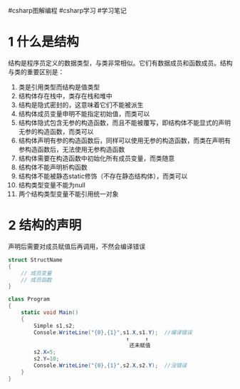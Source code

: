 #csharp图解编程 #csharp学习 #学习笔记 

# 1 什么是结构

结构是程序员定义的数据类型，与类非常相似。它们有数据成员和函数成员。结构与类的重要区别是：
1. 类是引用类型而结构是值类型
2. 结构体存在栈中，类存在栈和堆中
3. 结构是隐式密封的，这意味着它们不能被派生
4. 结构体成员变量申明不能指定初始值，而类可以
5. 结构体隐式包含无参的构造函数，而且不能被覆写，即结构体不能显式的声明无参的构造函数，而类可以
6. 结构体声明有参的构造函数后，同样可以使用无参的构造函数，而类在声明有参构造函数后，无法使用无参构造函数
7. 结构体需要在构造函数中初始化所有成员变量，而类随意
8. 结构体不能声明析构函数
9. 结构体不能被静态static修饰（不存在静态结构体），而类可以
10. 结构类型变量不能为null
11. 两个结构类型变量不能引用统一对象


# 2 结构的声明

声明后需要对成员赋值后再调用，不然会编译错误
```csharp
struct StructName
{
    // 成员变量
    // 成员函数
}
```

```csharp
class Program
{
    static void Main()
    {
        Simple s1,s2;
        Console.WriteLine("{0},{1}",s1.X,s1.Y);  //编译错误
                                     ↑     ↑
                                      还未赋值
        s2.X=5;
        s2.Y=10;
        Console.WriteLine("{0},{1}",s2.X,s2.Y);  //没错误
    }
}
```

